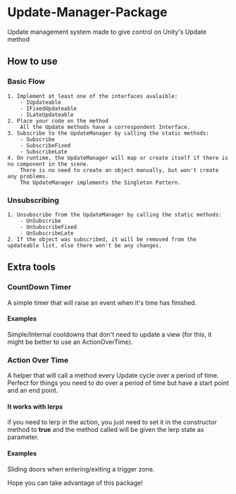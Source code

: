 # Update-Manager-Package
Update management system made to give control on Unity's Update method
## How to use
### Basic Flow
	1. Implement at least one of the interfaces avalaible:
		- IUpdateable
		- IFixedUpdateable
		- ILateUpdateable
	2. Place your code on the method
		All the Update methods have a correspondent Interface.
	3. Subscribe to the UpdateManager by calling the static methods:
		- Subscribe
		- SubscribeFixed
		- SubscribeLate
	4. On runtime, the UpdateManager will map or create itself if there is no component in the scene.
		There is no need to create an object manually, but won't create any problems.
		The UpdateManager implements the Singleton Pattern.
### Unsubscribing
	1. Unsubscribe from the UpdateManager by calling the static methods:
		- UnSubscribe
		- UnSubscribeFixed
		- UnSubscribeLate
	2. If the object was subscribed, it will be removed from the updateable list, else there won't be any changes.
## Extra tools
### CountDown Timer
A simple timer that will raise an event when it's time has finished.
#### Examples
Simple/Internal cooldowns that don't need to update a view (for this, it might be better to use an ActionOverTime).
### Action Over Time
A helper that will call a method every Update cycle over a period of time.
Perfect for things you need to do over a period of time but have a start point and an end point.
#### It works with lerps
if you need to lerp in the action, you just need to set it in the constructor method to **true** and the method called will be given the lerp state as parameter.
#### Examples
Sliding doors when entering/exiting a trigger zone.
		
Hope you can take advantage of this package!
